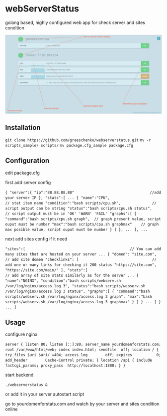 # webServerStatus

golang based, highly configured web app for check server and sites condition

![help](https://raw.githubusercontent.com/greeschenko/webserverstatus/master/help.png)

## Installation

`git clone https://github.com/greeschenko/webserverstatus.git`
`mv -r scripts_sample/ scripts/`
`mv package.cfg_sample package.cfg`

## Configuration

edit package.cfg

first add server config

`
{
    "server":{
        "ip":"88.88.88.88"                                  //add your server IP
    },
    "stats":[
        ...
        {
            "name":"CPU",                                   // stat item name
            "condition":"bash scripts/cpu.sh",              // script output can be string
            "status":"bash scripts/cpu.sh status",          // script output must be in 'OK' 'WARN' 'FAIL'
            "graphs":[
                {
                    "command":"bash scripts/cpu.sh graph",  // graph present value, script ouput must be number
                    "max":"bash scripts/cpu.sh graphmax"    // graph max posible value, script ouput must be number
                }
            ]
        },
        ...
    ],
    ...
`

next add sites config if it need

`
    "sites":[                                               // You can add many sites that are hosted on your server
        ...
        {
            "domen": "site.com",                            // add site domen
            "checklinks": [                                 // add one or many links for checking it 200 status
                "https://site.com",
                "https://site.com/main/"
            ],
            "stats":[                                       // add array of site stats similarly as for the server
                ...
                {
                    "name":"NGINX",
                    "condition":"bash scripts/webserv.sh /var/log/nginx/access.log 3",
                    "status":"bash scripts/webserv.sh /var/log/nginx/access.log 3 status",
                    "graphs":[
                        {
                            "command":"bash scripts/webserv.sh /var/log/nginx/access.log 3 graph",
                            "max":"bash scripts/webserv.sh /var/log/nginx/access.log 3 graphmax"
                        }
                    ]
                }
                ...
            ]
        }
        ...
    ]
`

## Usage

configure nginx

`
server {
    listen 80;
    listen [::]:80;
    server_name yourdomenforstats.com;
    root /var/www/html/web;
    index index.html;
    sendfile  off;
    location / {
        try_files $uri $uri/ =404;
        access_log        off;
        expires           0;
        add_header        Cache-Control private;
    }
    location /api {
        include             fastcgi_params;
        proxy_pass  http://localhost:1888;
    }
}
`

start backend

`./webserverstatus &`

or add it in your server autostart script

go to yourdomenforstats.com and watch by your server and sites condition online


